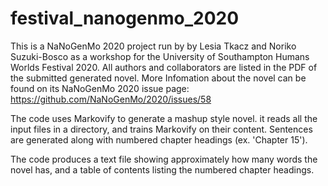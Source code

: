 # festival_nanogenmo_2020

This is a NaNoGenMo 2020 project run by by Lesia Tkacz and Noriko Suzuki-Bosco as a workshop for the University of Southampton Humans Worlds Festival 2020. 
All authors and collaborators are listed in the PDF of the submitted generated novel. More Infomation about the novel can be found on its NaNoGenMo 2020 issue page: https://github.com/NaNoGenMo/2020/issues/58

The code uses Markovify to generate a mashup style novel. it reads all the input files in a directory, and trains Markovify on their content. 
Sentences are generated along with numbered chapter headings (ex. 'Chapter 15').

The code produces a text file showing approximately how many words the novel has, and a table of contents listing the numbered chapter headings. 
